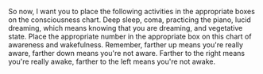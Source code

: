 So now, I want you to place the following activities in the appropriate boxes
on the consciousness chart. Deep sleep, coma, practicing the piano, lucid
dreaming, which means knowing that you are dreaming, and vegetative state.
Place the appropriate number in the appropriate box on this chart of awareness
and wakefulness. Remember, farther up means you're really aware, farther down
means you're not aware. Farther to the right means you're really awake, farther
to the left means you're not awake.
